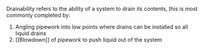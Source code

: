 Drainability refers to the ability of a system to drain its contents, this is most commonly completed by:
1. Angling pipework into low points where drains can be installed so all liquid drains
2. [[Blowdown]] of pipework to push liquid out of the system